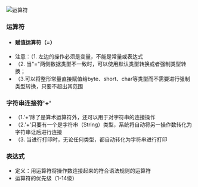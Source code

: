 ![运算符](http://i.imgur.com/Cw1UE9o.png)
### 运算符
- #### 赋值运算符（=）
- 注意：（1. 左边的操作必须是变量，不能是常量或表达式
- （2. 当"="两侧数据类型不一致时，可以使用默认类型转换或者强制类型转换；
- （3.可以将整形常量直接赋值给byte、short、char等类型而不需要进行强制类型转换，只要不超出其范围
### 字符串连接符'+'
- （1.'+'除了是算术运算符外，还可以用于对字符串的连接操作
- （2.'+'只要有一个是字符串（String）类型，系统将自动将另一操作数转化为字符串让后进行连接
- （3. 当进行打印时，无论任何类型，都自动转化为字符串进行打印
### 表达式
- 定义：用运算符将操作数连接起来的符合语法规则的运算符
- 运算符的优先级（1-14级）


